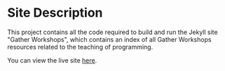 # Site Description

This project contains all the code required to build and run the Jekyll site "Gather Workshops", which contains an index of all Gather Workshops resources related to the teaching of programming.

You can view the live site [here](http://gatherworkshops.github.io).


